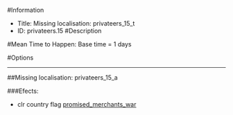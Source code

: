 #Information
 - Title: Missing localisation: privateers_15_t
 - ID: privateers.15
#Description

#Mean Time to Happen:
Base time = 1 days

#Options

___
##Missing localisation: privateers_15_a

###Efects:<ul><li>clr country flag [promised_merchants_war](../flags/promised_merchants_war.md)</li></ul>

